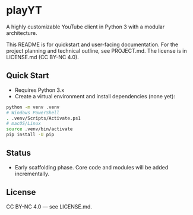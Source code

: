 # playYT

A highly customizable YouTube client in Python 3 with a modular architecture.

This README is for quickstart and user-facing documentation. For the project planning and technical outline, see PROJECT.md. The license is in LICENSE.md (CC BY-NC 4.0).

## Quick Start

- Requires Python 3.x
- Create a virtual environment and install dependencies (none yet):

```bash
python -m venv .venv
# Windows PowerShell
. .venv/Scripts/Activate.ps1
# macOS/Linux
source .venv/bin/activate
pip install -U pip
```

## Status

- Early scaffolding phase. Core code and modules will be added incrementally.

## License

CC BY-NC 4.0 — see LICENSE.md.

